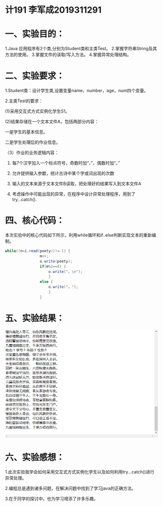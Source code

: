 # 计191 李军成2019311291
# 一、实验目的：
1.Java 应用程序有2个类,分别为Student类和主类Test。
2.掌握字符串String及其方法的使用。
3.掌握文件的读取/写入方法。
4.掌握异常处理结构。
# 二、实验要求：
1.Student类：设计学生类,设置变量name，number，age，num四个变量。

2.主类Test的要求：

(1)采用交互式方式实例化学生S1。

(2)结果存储在一个文本文件A，包括两部分内容：
  
  一是学生的基本信息。
  
  二是学生处理后的作业信息。

（3）作业的业务逻辑内容：

1.	每7个汉字加入一个标点符号，奇数时加“，”，偶数时加“。”

2.	允许提供输入参数，统计古诗中某个字或词出现的次数

3.	输入的文本来源于文本文件B读取，把处理好的结果写入到文本文件A

4.	考虑操作中可能出现的异常，在程序中设计异常处理程序，用到了try...catch().


# 四、核心代码：

本次实验中的核心代码如下所示，利用while循环和if..else判断实现文本的重新编制。
```java
while((n=i.read(poety))!=-1) {
				m++;
				o.write(poety);
				if(m%2==0) {
					o.write("。\n");
					}
				else {
					o.write('，');
					}
				}
```
# 五、实验结果：
![](https://github.com/lijuncheng555/java5/blob/main/d53c10c2b16c0bdeb55c28b74bcdf1e.png)
# 六、实验感想：

1.此次实验我学会如何采用交互式方式实例化学生以及如何利用try...catch()进行异常处理。

2.编程总是遇到诸多问题，在解决问题中找到了学习java的正确方法。

3.在于同学的探讨中，也为学习增添了许多乐趣。
